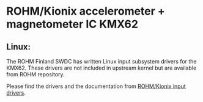 # ROHM/Kionix accelerometer + magnetometer IC KMX62

## Linux:

The ROHM Finland SWDC has written Linux input subsystem drivers for the KMX62. These drivers are not included in upstream kernel but are available from ROHM repository.

Please find the drivers and the documentation from [ROHM/Kionix input drivers](https://github.com/RohmSemiconductor/Linux-Kernel-Input-Drivers).
